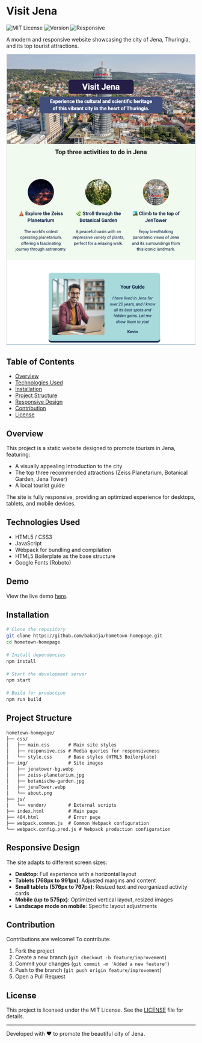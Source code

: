 # Visit Jena

![MIT License](https://img.shields.io/badge/license-MIT-green) ![Version](https://img.shields.io/badge/version-1.0.0-blue) ![Responsive](https://img.shields.io/badge/responsive-mobile%20%7C%20tablet-orange)

A modern and responsive website showcasing the city of Jena, Thuringia, and its top tourist attractions.

![Website Preview](img/preview.png)

## Table of Contents

- [Overview](#overview)
- [Technologies Used](#technologies-used)
- [Installation](#installation)
- [Project Structure](#project-structure)
- [Responsive Design](#responsive-design)
- [Contribution](#contribution)
- [License](#license)

## Overview

This project is a static website designed to promote tourism in Jena, featuring:
- A visually appealing introduction to the city
- The top three recommended attractions (Zeiss Planetarium, Botanical Garden, Jena Tower)
- A local tourist guide

The site is fully responsive, providing an optimized experience for desktops, tablets, and mobile devices.

## Technologies Used

- HTML5 / CSS3
- JavaScript
- Webpack for bundling and compilation
- HTML5 Boilerplate as the base structure
- Google Fonts (Roboto)

## Demo

View the live demo [here](https://hometown.kevinngongang.dev/).

## Installation

```bash
# Clone the repository
git clone https://github.com/bakadja/hometown-homepage.git
cd hometown-homepage

# Install dependencies
npm install

# Start the development server
npm start

# Build for production
npm run build
```

## Project Structure

```
hometown-homepage/
├── css/
│   ├── main.css       # Main site styles
│   ├── responsive.css # Media queries for responsiveness
│   └── style.css      # Base styles (HTML5 Boilerplate)
├── img/               # Site images
│   ├── jenatower-bg.webp
│   ├── zeiss-planetarium.jpg
│   ├── botanische-garden.jpg
│   ├── jenaTower.webp
│   └── about.png
├── js/
│   └── vendor/        # External scripts
├── index.html         # Main page
├── 404.html           # Error page
├── webpack.common.js  # Common Webpack configuration
└── webpack.config.prod.js # Webpack production configuration
```

## Responsive Design

The site adapts to different screen sizes:
- **Desktop**: Full experience with a horizontal layout
- **Tablets (768px to 991px)**: Adjusted margins and content
- **Small tablets (576px to 767px)**: Resized text and reorganized activity cards
- **Mobile (up to 575px)**: Optimized vertical layout, resized images
- **Landscape mode on mobile**: Specific layout adjustments

## Contribution

Contributions are welcome! To contribute:
1. Fork the project
2. Create a new branch (`git checkout -b feature/improvement`)
3. Commit your changes (`git commit -m 'Added a new feature'`)
4. Push to the branch (`git push origin feature/improvement`)
5. Open a Pull Request

## License

This project is licensed under the MIT License. See the [LICENSE](LICENSE) file for details.

---

Developed with ❤️ to promote the beautiful city of Jena.
